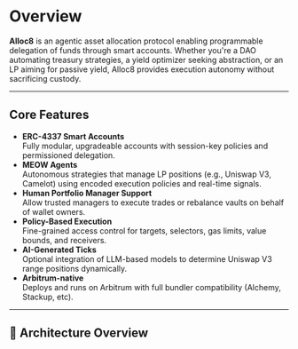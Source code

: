 # Overview

**Alloc8** is an agentic asset allocation protocol enabling programmable delegation of funds through smart accounts. Whether you're a DAO automating treasury strategies, a yield optimizer seeking abstraction, or an LP aiming for passive yield, Alloc8 provides execution autonomy without sacrificing custody.

***

## Core Features

*  **ERC-4337 Smart Accounts**\
  Fully modular, upgradeable accounts with session-key policies and permissioned delegation.
*  **MEOW Agents**\
  Autonomous strategies that manage LP positions (e.g., Uniswap V3, Camelot) using encoded execution policies and real-time signals.
*  **Human Portfolio Manager Support**\
  Allow trusted managers to execute trades or rebalance vaults on behalf of wallet owners.
*  **Policy-Based Execution**\
  Fine-grained access control for targets, selectors, gas limits, value bounds, and receivers.
*  **AI-Generated Ticks**\
  Optional integration of LLM-based models to determine Uniswap V3 range positions dynamically.
*  **Arbitrum-native**\
  Deploys and runs on Arbitrum with full bundler compatibility (Alchemy, Stackup, etc).

***

## 🔗 Architecture Overview

<figure><img src=".gitbook/assets/Screenshot 2025-06-27 at 7.27.21 PM.png" alt=""><figcaption></figcaption></figure>
